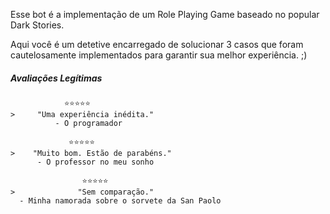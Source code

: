 Esse bot é a implementação de um Role Playing Game baseado no popular Dark Stories.

Aqui você é um detetive encarregado de solucionar 3 casos que foram cautelosamente implementados para garantir sua melhor experiência. ;)

##### Avaliações Legítimas

```
            ⭐️⭐️⭐️⭐️⭐️
>     "Uma experiência inédita."
          - O programador
```

```
             ⭐️⭐️⭐️⭐️⭐️
>    "Muito bom. Estão de parabéns."
      - O professor no meu sonho
```

```
                ⭐️⭐️⭐️⭐️⭐️
>              "Sem comparação."
  - Minha namorada sobre o sorvete da San Paolo
```
